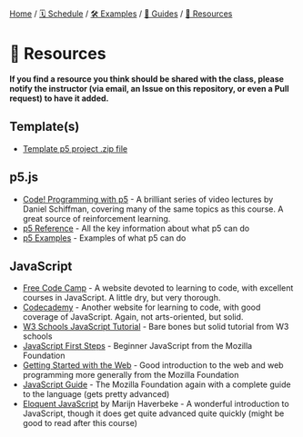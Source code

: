 [Home](./) / [🗓 Schedule](./schedule) / [🛠 Examples](./examples/) / [💫 Guides](./guides/) / [💎 Resources](./resources.md)

# 💎 Resources

**If you find a resource you think should be shared with the class, please notify the instructor (via email, an Issue on this repository, or even a Pull request) to have it added.**

## Template(s)

* [Template p5 project .zip file](../templates/template-p5-project.zip)

## p5.js

* [Code! Programming with p5](https://www.youtube.com/playlist?list=PLRqwX-V7Uu6Zy51Q-x9tMWIv9cueOFTFA) - A brilliant series of video lectures by Daniel Schiffman, covering many of the same topics as this course. A great source of reinforcement learning.
* [p5 Reference](http://p5js.org/reference) - All the key information about what p5 can do
* [p5 Examples](https://p5js.org/examples/) - Examples of what p5 can do

## JavaScript

* [Free Code Camp](https://www.freecodecamp.org/) - A website devoted to learning to code, with excellent courses in JavaScript. A little dry, but very thorough.
* [Codecademy](https://www.codecademy.com/) - Another website for learning to code, with good coverage of JavaScript. Again, not arts-oriented, but solid.
* [W3 Schools JavaScript Tutorial](https://www.w3schools.com/js/) - Bare bones but solid tutorial from W3 schools
* [JavaScript First Steps](https://developer.mozilla.org/en-US/docs/Learn/JavaScript/First_steps) - Beginner JavaScript from the Mozilla Foundation
* [Getting Started with the Web](https://developer.mozilla.org/en-US/docs/Learn/Getting_started_with_the_web) - Good introduction to the web and web programming more generally from the Mozilla Foundation
* [JavaScript Guide](https://developer.mozilla.org/en-US/docs/Web/JavaScript/Guide) - The Mozilla Foundation again with a complete guide to the language (gets pretty advanced)
* [Eloquent JavaScript](https://eloquentjavascript.net/) by Marijn Haverbeke - A wonderful introduction to JavaScript, though it does get quite advanced quite quickly (might be good to read after this course)
